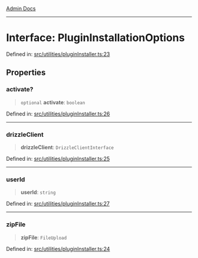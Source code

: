 [Admin Docs](/)

***

# Interface: PluginInstallationOptions

Defined in: [src/utilities/pluginInstaller.ts:23](https://github.com/Sourya07/talawa-api/blob/cfbd515d04ffba748b09232a33807f1845dd1878/src/utilities/pluginInstaller.ts#L23)

## Properties

### activate?

> `optional` **activate**: `boolean`

Defined in: [src/utilities/pluginInstaller.ts:26](https://github.com/Sourya07/talawa-api/blob/cfbd515d04ffba748b09232a33807f1845dd1878/src/utilities/pluginInstaller.ts#L26)

***

### drizzleClient

> **drizzleClient**: `DrizzleClientInterface`

Defined in: [src/utilities/pluginInstaller.ts:25](https://github.com/Sourya07/talawa-api/blob/cfbd515d04ffba748b09232a33807f1845dd1878/src/utilities/pluginInstaller.ts#L25)

***

### userId

> **userId**: `string`

Defined in: [src/utilities/pluginInstaller.ts:27](https://github.com/Sourya07/talawa-api/blob/cfbd515d04ffba748b09232a33807f1845dd1878/src/utilities/pluginInstaller.ts#L27)

***

### zipFile

> **zipFile**: `FileUpload`

Defined in: [src/utilities/pluginInstaller.ts:24](https://github.com/Sourya07/talawa-api/blob/cfbd515d04ffba748b09232a33807f1845dd1878/src/utilities/pluginInstaller.ts#L24)
